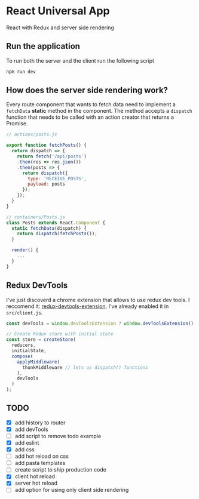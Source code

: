 # React Universal App
React with Redux and server side rendering

## Run the application
To run both the server and the client run the following script

```bash
npm run dev
```

## How does the server side rendering work?
Every route component that wants to fetch data need to implement a `fetchData` **static** method in the component. The method accepts a `dispatch` function that needs to be called with an action creator that returns a Promise.

```js
// actions/posts.js

export function fetchPosts() {
  return dispatch => {
    return fetch('/api/posts')
    .then(res => res.json())
    .then(posts => {
      return dispatch({
        type: 'RECEIVE_POSTS',
        payload: posts
      });
    });
  }
}
```

```js
// containers/Posts.js
class Posts extends React.Component {
  static fetchData(dispatch) {
    return dispatch(fetchPosts());
  }

  render() {
    ...
  }
}
```

## Redux DevTools
I've just discoverd a chrome extension that allows to use redux dev tools. I reccomend it:  [redux-devtools-extension](https://github.com/zalmoxisus/redux-devtools-extension).
I've already enabled it in `src/client.js`.
```js
const devTools = window.devToolsExtension ? window.devToolsExtension() : f => f;

// Create Redux store with initial state
const store = createStore(
  reducers,
  initialState,
  compose(
    applyMiddleware(
      thunkMiddleware // lets us dispatch() functions
    ),
    devTools
  )
);
```


## TODO
- [x] add history to router
- [x] add devTools
- [ ] add script to remove todo example
- [x] add eslint
- [x] add css
- [ ] add hot reload on css
- [ ] add pasta templates
- [ ] create script to ship production code
- [x] client hot reload
- [x] server hot reload
- [ ] add option for using only client side rendering
